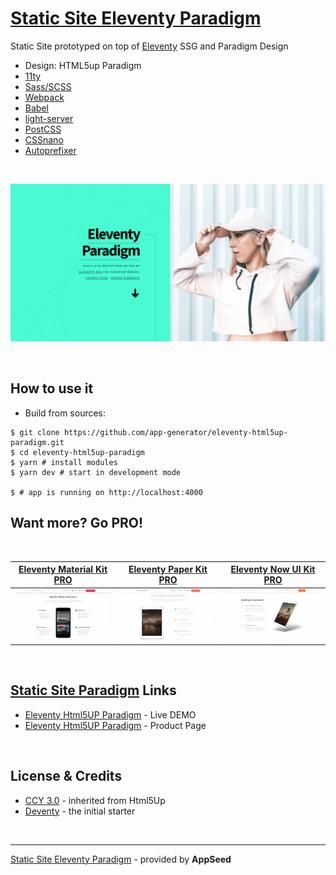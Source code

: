 # [Static Site Eleventy Paradigm](https://appseed.us/static-site/eleventy-html5up-paradigm)

Static Site prototyped on top of [Eleventy](https://www.11ty.io/) SSG and Paradigm Design  

- Design: HTML5up Paradigm
- [11ty](https://www.11ty.io/)
- [Sass/SCSS](https://github.com/sass/node-sass)
- [Webpack](https://webpack.js.org/)
- [Babel](https://babeljs.io/)
- [light-server](https://github.com/txchen/light-server)
- [PostCSS](https://postcss.org/)
- [CSSnano](https://cssnano.co/)
- [Autoprefixer](https://github.com/postcss/autoprefixer)

<br />

![Eleventy Html5UP Paradigm - Gif animated intro.](https://github.com/app-generator/static/blob/master/products/eleventy-html5up-paradigm-intro.gif?raw=true)

<br />

## How to use it

- Build from sources:

```
$ git clone https://github.com/app-generator/eleventy-html5up-paradigm.git
$ cd eleventy-html5up-paradigm
$ yarn # install modules
$ yarn dev # start in development mode

$ # app is running on http://localhost:4000
```

## Want more? Go PRO!

<br />

| [Eleventy Material Kit PRO](https://appseed.us/static-site/eleventy-material-kit-pro) | [Eleventy Paper Kit PRO](https://appseed.us/static-site/eleventy-paper-kit-pro) | [Eleventy Now UI Kit PRO](https://appseed.us/static-site/eleventy-now-ui-kit-pro) |
| --- | --- | --- |
| [![Eleventy Material Kit PRO](https://raw.githubusercontent.com/app-generator/static/master/products/eleventy-material-kit-pro-intro.gif)](https://appseed.us/static-site/eleventy-material-kit-pro)  | [![Eleventy Paper Kit PRO](https://raw.githubusercontent.com/app-generator/static/master/products/eleventy-paper-kit-pro-intro.gif)](https://appseed.us/static-site/eleventy-paper-kit-pro) | [![Eleventy Now UI Kit PRO](https://raw.githubusercontent.com/app-generator/static/master/products/eleventy-now-ui-kit-pro-intro.gif)](https://appseed.us/static-site/eleventy-now-ui-kit-pro)

<br />

## [Static Site Paradigm](https://appseed.us/static-site/eleventy-html5up-paradigm) Links

- [Eleventy Html5UP Paradigm](https://eleventy-html5up-paradigm.appseed.us) - Live DEMO
- [Eleventy Html5UP Paradigm](https://appseed.us/static-site/eleventy-html5up-paradigm) - Product Page

<br />

## License & Credits

- [CCY 3.0](https://html5up.net/license) - inherited from Html5Up
- [Deventy](https://github.com/ianrose/deventy) - the initial starter 

<br />

---
[Static Site Eleventy Paradigm](https://appseed.us/static-site/eleventy-html5up-paradigm) - provided by **AppSeed**
